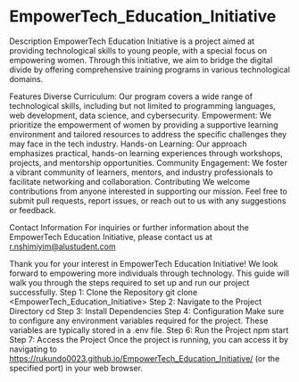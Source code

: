 # EmpowerTech_Education_Initiative
Description
EmpowerTech Education Initiative is a project aimed at providing technological skills to young people, with a special focus on empowering women. Through this initiative, we aim to bridge the digital divide by offering comprehensive training programs in various technological domains.

Features
Diverse Curriculum: Our program covers a wide range of technological skills, including but not limited to programming languages, web development, data science, and cybersecurity.
Empowerment: We prioritize the empowerment of women by providing a supportive learning environment and tailored resources to address the specific challenges they may face in the tech industry.
Hands-on Learning: Our approach emphasizes practical, hands-on learning experiences through workshops, projects, and mentorship opportunities.
Community Engagement: We foster a vibrant community of learners, mentors, and industry professionals to facilitate networking and collaboration.
Contributing
We welcome contributions from anyone interested in supporting our mission. Feel free to submit pull requests, report issues, or reach out to us with any suggestions or feedback.

Contact Information
For inquiries or further information about the EmpowerTech Education Initiative, please contact us at r.nshimiyim@alustudent.com

Thank you for your interest in EmpowerTech Education Initiative! We look forward to empowering more individuals through technology.
This guide will walk you through the steps required to set up and run our project successfully.
Step 1: Clone the Repository
git clone <EmpowerTech_Education_Initiative>
Step 2: Navigate to the Project Directory
cd <project-directory>
Step 3: Install Dependencies
Step 4: Configuration
Make sure to configure any environment variables required for the project. These variables are typically stored in a .env file.
Step 6: Run the Project
npm start
Step 7: Access the Project
Once the project is running, you can access it by navigating to https://rukundo0023.github.io/EmpowerTech_Education_Initiative/ (or the specified port) in your web browser.
